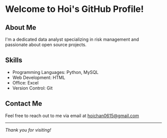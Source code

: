 # Welcome to Hoi's GitHub Profile!

## About Me
I'm a dedicated data analyst specializing in risk management and passionate about open source projects.

## Skills

- Programming Languages: Python, MySQL
- Web Development: HTML
- Office: Excel
- Version Control: Git

## Contact Me

Feel free to reach out to me via email at hoichan0615@gmail.com

---
*Thank you for visiting!*
